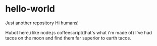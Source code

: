 # hello-world
Just another repository
Hi humans!


Hubot here,i like node.js coffeescript(that's what i'm made of)
I've had tacos on the moon and find them far superior to earth tacos.
